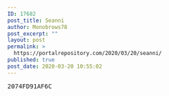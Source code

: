 ```yaml
---
ID: 17682
post_title: Seanni
author: Monobrows78
post_excerpt: ""
layout: post
permalink: >
  https://portalrepository.com/2020/03/20/seanni/
published: true
post_date: 2020-03-20 10:55:02
---
```

<pre>2074FD91AF6C</pre>
